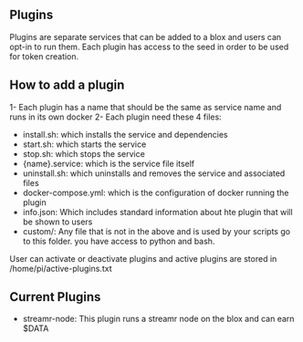 ## Plugins

Plugins are separate services that can be added to a blox and users can opt-in to run them. Each plugin has access to the seed in order to be used for token creation.

## How to add a plugin

1- Each plugin has a name that should be the same as service name and runs in its own docker
2- Each plugin need these 4 files:
- install.sh: which installs the service and dependencies
- start.sh: which starts the service
- stop.sh: which stops the service
- {name}.service: which is the service file itself
- uninstall.sh: which uninstalls and removes the service and associated files
- docker-compose.yml: which is the configuration of docker running the plugin
- info.json: Which includes standard information about hte plugin that will be shown to users
- custom/: Any file that is not in the above and is used by your scripts go to this folder. you have access to python and bash.

User can activate or deactivate plugins and active plugins are stored in /home/pi/active-plugins.txt

## Current Plugins

- streamr-node: This plugin runs a streamr node on the blox and can earn $DATA